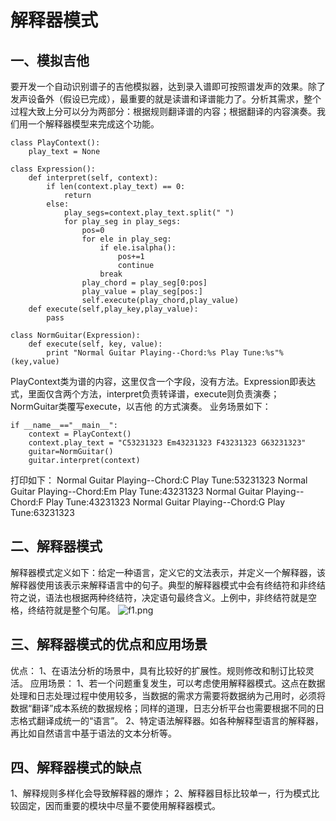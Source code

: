 # 解释器模式

## 一、模拟吉他

要开发一个自动识别谱子的吉他模拟器，达到录入谱即可按照谱发声的效果。除了发声设备外（假设已完成），最重要的就是读谱和译谱能力了。分析其需求，整个过程大致上分可以分为两部分：根据规则翻译谱的内容；根据翻译的内容演奏。我们用一个解释器模型来完成这个功能。

```
class PlayContext():
    play_text = None

class Expression():
    def interpret(self, context):
        if len(context.play_text) == 0:
            return
        else:
            play_segs=context.play_text.split(" ")
            for play_seg in play_segs:
                pos=0
                for ele in play_seg:
                    if ele.isalpha():
                        pos+=1
                        continue
                    break
                play_chord = play_seg[0:pos]
                play_value = play_seg[pos:]
                self.execute(play_chord,play_value)
    def execute(self,play_key,play_value):
        pass

class NormGuitar(Expression):
    def execute(self, key, value):
        print "Normal Guitar Playing--Chord:%s Play Tune:%s"%(key,value)
```

PlayContext类为谱的内容，这里仅含一个字段，没有方法。Expression即表达式，里面仅含两个方法，interpret负责转译谱，execute则负责演奏；NormGuitar类覆写execute，以吉他 的方式演奏。
业务场景如下：

```
if __name__=="__main__":
    context = PlayContext()
    context.play_text = "C53231323 Em43231323 F43231323 G63231323"
    guitar=NormGuitar()
    guitar.interpret(context)
```

打印如下：
Normal Guitar Playing--Chord:C Play Tune:53231323
Normal Guitar Playing--Chord:Em Play Tune:43231323
Normal Guitar Playing--Chord:F Play Tune:43231323
Normal Guitar Playing--Chord:G Play Tune:63231323

## 二、解释器模式

解释器模式定义如下：给定一种语言，定义它的文法表示，并定义一个解释器，该解释器使用该表示来解释语言中的句子。典型的解释器模式中会有终结符和非终结符之说，语法也根据两种终结符，决定语句最终含义。上例中，非终结符就是空格，终结符就是整个句尾。
![f1.png](http://ata2-img.cn-hangzhou.img-pub.aliyun-inc.com/fbd534291a137904ee8cbc8e90b516ae.png)

## 三、解释器模式的优点和应用场景

优点：
1、在语法分析的场景中，具有比较好的扩展性。规则修改和制订比较灵活。
应用场景：
1、若一个问题重复发生，可以考虑使用解释器模式。这点在数据处理和日志处理过程中使用较多，当数据的需求方需要将数据纳为己用时，必须将数据“翻译”成本系统的数据规格；同样的道理，日志分析平台也需要根据不同的日志格式翻译成统一的“语言”。
2、特定语法解释器。如各种解释型语言的解释器，再比如自然语言中基于语法的文本分析等。

## 四、解释器模式的缺点

1、解释规则多样化会导致解释器的爆炸；
2、解释器目标比较单一，行为模式比较固定，因而重要的模块中尽量不要使用解释器模式。